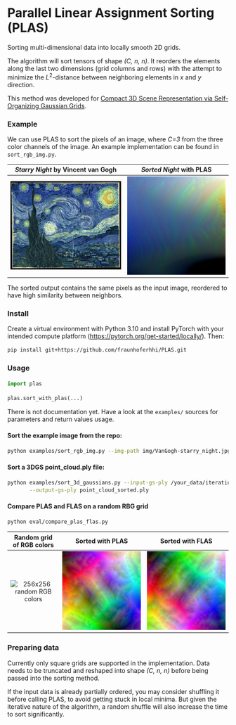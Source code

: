 # Parallel Linear Assignment Sorting (PLAS)
Sorting multi-dimensional data into locally smooth 2D grids.

The algorithm will sort tensors of shape *(C, n, n)*. It reorders the elements along the last two dimensions (grid columns and rows) with the attempt to minimize the $L^2$-distance between neighboring elements in $x$ and $y$ direction.

This method was developed for [Compact 3D Scene Representation via Self-Organizing Gaussian Grids](https://github.com/fraunhoferhhi/Self-Organizing-Gaussians).


### Example

We can use PLAS to sort the pixels of an image, where *C=3* from the three color channels of the image. An example implementation can be found in `sort_rgb_img.py`.

*Starry Night* by Vincent van Gogh             |  *Sorted Night* with PLAS
:-------------------------:|:-------------------------:
![A reproduction of the painting Starry Night by Vincent van Gogh](/img/VanGogh-starry_night.jpg)  | ![All pixels of the painting sorted with the algorithm](/img/VanGogh-starry_night_sorted.png)

The sorted output contains the same pixels as the input image, reordered to have high similarity between neighbors.


### Install

Create a virtual environment with Python 3.10 and install PyTorch with your intended compute platform (https://pytorch.org/get-started/locally/). Then:

```bash
pip install git+https://github.com/fraunhoferhhi/PLAS.git
```

### Usage

```Python
import plas

plas.sort_with_plas(...)
```

There is not documentation yet. Have a look at the `examples/` sources for parameters and return values usage.

#### Sort the example image from the repo:
```bash
python examples/sort_rgb_img.py --img-path img/VanGogh-starry_night.jpg
```

#### Sort a 3DGS point_cloud.ply file:
```bash
python examples/sort_3d_gaussians.py --input-gs-ply /your_data/iteration_30000/point_cloud.ply \
       --output-gs-ply point_cloud_sorted.ply
```

#### Compare PLAS and FLAS on a random RBG grid

```bash
python eval/compare_plas_flas.py
```

Random grid of RGB colors |  Sorted with PLAS | Sorted with FLAS|
:-------------------------:|:-------------------------:|:-------------------------:
![256x256 random RGB colors](/img/random_grid.pny)  | ![Sorted 256x256 random RGB colors with PLAS](/img/grid_PLAS.png) | ![Sorted 256x256 random RGB colors with FLAS](/img/grid_FLAS.png) |



### Preparing data

Currently only square grids are supported in the implementation. Data needs to be truncated and reshaped into shape *(C, n, n)* before being passed into the sorting method.

If the input data is already partially ordered, you may consider shuffling it before calling PLAS, to avoid getting stuck in local minima. But given the iterative nature of the algorithm, a random shuffle will also increase the time to sort significantly.

